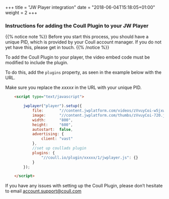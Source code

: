 +++
title = "JW Player integration"
date = "2018-06-04T15:18:05+01:00"
weight = 2
+++

### Instructions for adding the Coull Plugin to your JW Player
{{% notice note %}}
Before you start this process, you should have a unique PID, which is provided by your Coull account manager. If you do not yet have this, please get in touch.
{{% /notice %}}

To add the Coull Plugin to your player, the video embed code must be modified to include the plugin.

To do this, add the `plugins` property, as seen in the example below with the URL.

Make sure you replace the *xxxxx* in the URL with your unique PID.


```html
    <script type="text/javascript">

        jwplayer("player").setup({
            file:       "//content.jwplatform.com/videos/zVvuyCoi-w5jxw99r.mp4",
            image:      "//content.jwplatform.com/thumbs/zVvuyCoi-720.jpg",
            width:      "800",
            height:     "600",
            autostart:  false,
            advertising: {
                client: "vast"
            },
            //set up coullads plugin
            plugins: {
                "//coull.io/plugin/xxxxx/1/jwplayer.js": {}
            }
        });

    </script>
```

If you have any issues with setting up the Coull Plugin, please don’t hesitate to email [account.support@coull.com](account.support@coull.com)
